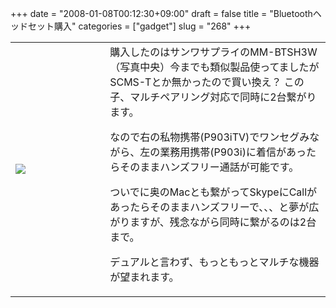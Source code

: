 +++
date = "2008-01-08T00:12:30+09:00"
draft = false
title = "Bluetoothヘッドセット購入"
categories = ["gadget"]
slug = "268"
+++


<table width="100%">
<tr>
<td valign="middle" width="30%"><a href="https://keruru.net/images/4782415ea3f69-080107-235852.jpg" rel="lightbox"><img src="https://keruru.net/images/4782415ea3f69-thumb_080107-235852.jpg" border="0" /></a></td>
<td valign="middle" width="70%">購入したのはサンワサプライのMM-BTSH3W（写真中央）今までも類似製品使ってましたがSCMS-Tとか無かったので買い換え？
この子、マルチペアリング対応で同時に2台繋がります。

なので右の私物携帯(P903iTV)でワンセグみながら、左の業務用携帯(P903i)に着信があったらそのままハンズフリー通話が可能です。

ついでに奥のMacとも繋がってSkypeにCallがあったらそのままハンズフリーで、、、と夢が広がりますが、残念ながら同時に繋がるのは2台まで。

デュアルと言わず、もっともっとマルチな機器が望まれます。</td>
</tr>
</table>
